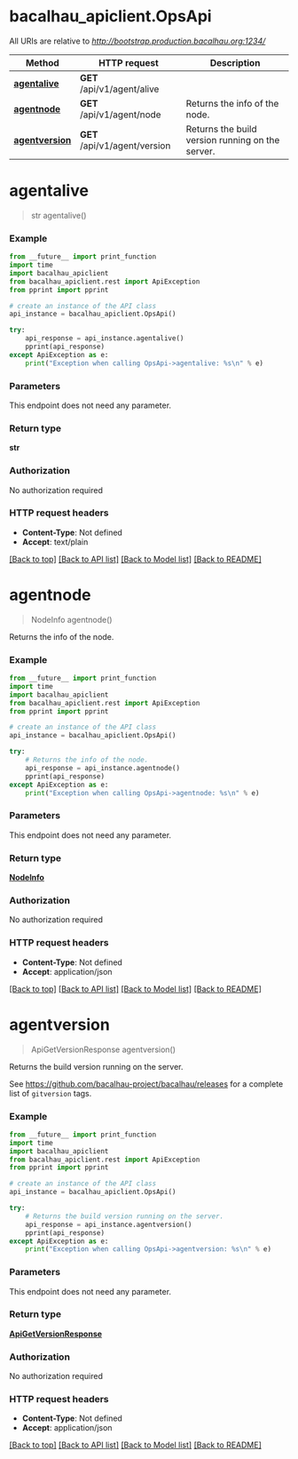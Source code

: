 # bacalhau_apiclient.OpsApi

All URIs are relative to *http://bootstrap.production.bacalhau.org:1234/*

Method | HTTP request | Description
------------- | ------------- | -------------
[**agentalive**](OpsApi.md#agentalive) | **GET** /api/v1/agent/alive |
[**agentnode**](OpsApi.md#agentnode) | **GET** /api/v1/agent/node | Returns the info of the node.
[**agentversion**](OpsApi.md#agentversion) | **GET** /api/v1/agent/version | Returns the build version running on the server.

# **agentalive**
> str agentalive()



### Example
```python
from __future__ import print_function
import time
import bacalhau_apiclient
from bacalhau_apiclient.rest import ApiException
from pprint import pprint

# create an instance of the API class
api_instance = bacalhau_apiclient.OpsApi()

try:
    api_response = api_instance.agentalive()
    pprint(api_response)
except ApiException as e:
    print("Exception when calling OpsApi->agentalive: %s\n" % e)
```

### Parameters
This endpoint does not need any parameter.

### Return type

**str**

### Authorization

No authorization required

### HTTP request headers

 - **Content-Type**: Not defined
 - **Accept**: text/plain

[[Back to top]](#) [[Back to API list]](../README.md#documentation-for-api-endpoints) [[Back to Model list]](../README.md#documentation-for-models) [[Back to README]](../README.md)

# **agentnode**
> NodeInfo agentnode()

Returns the info of the node.

### Example
```python
from __future__ import print_function
import time
import bacalhau_apiclient
from bacalhau_apiclient.rest import ApiException
from pprint import pprint

# create an instance of the API class
api_instance = bacalhau_apiclient.OpsApi()

try:
    # Returns the info of the node.
    api_response = api_instance.agentnode()
    pprint(api_response)
except ApiException as e:
    print("Exception when calling OpsApi->agentnode: %s\n" % e)
```

### Parameters
This endpoint does not need any parameter.

### Return type

[**NodeInfo**](NodeInfo.md)

### Authorization

No authorization required

### HTTP request headers

 - **Content-Type**: Not defined
 - **Accept**: application/json

[[Back to top]](#) [[Back to API list]](../README.md#documentation-for-api-endpoints) [[Back to Model list]](../README.md#documentation-for-models) [[Back to README]](../README.md)

# **agentversion**
> ApiGetVersionResponse agentversion()

Returns the build version running on the server.

See https://github.com/bacalhau-project/bacalhau/releases for a complete list of `gitversion` tags.

### Example
```python
from __future__ import print_function
import time
import bacalhau_apiclient
from bacalhau_apiclient.rest import ApiException
from pprint import pprint

# create an instance of the API class
api_instance = bacalhau_apiclient.OpsApi()

try:
    # Returns the build version running on the server.
    api_response = api_instance.agentversion()
    pprint(api_response)
except ApiException as e:
    print("Exception when calling OpsApi->agentversion: %s\n" % e)
```

### Parameters
This endpoint does not need any parameter.

### Return type

[**ApiGetVersionResponse**](ApiGetVersionResponse.md)

### Authorization

No authorization required

### HTTP request headers

 - **Content-Type**: Not defined
 - **Accept**: application/json

[[Back to top]](#) [[Back to API list]](../README.md#documentation-for-api-endpoints) [[Back to Model list]](../README.md#documentation-for-models) [[Back to README]](../README.md)
